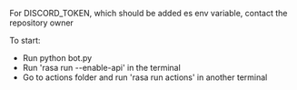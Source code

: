For DISCORD_TOKEN, which should be added es env variable, contact the repository owner

To start:
 - Run python bot.py
 - Run 'rasa run --enable-api' in the terminal
 - Go to actions folder and run 'rasa run actions' in another terminal